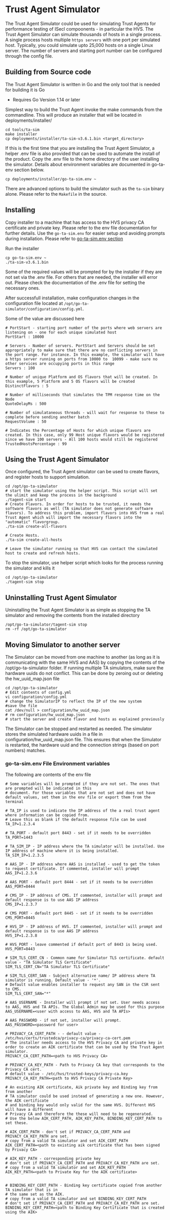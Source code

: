# Trust Agent Simulator

The Trust Agent Simulator could be used for simulating Trust Agents for performance testing of ISecl compoonents - in particular the HVS. The Trust Agent Simulator can simulate thousands of hosts in a single process. A single process hosts multiple `https servers` with one port per simulated host. Typically, you could simulate upto 25,000 hosts on a single Linux server. The number of servers and starting port number can be configured through the config file.

## Building from Source code

The Trust Agent Simulator is written in Go and the only tool that is needed for building it is Go

- Requires Go Version 1.14 or later

Simplest way to build the Trust Agent invoke the make commands from the commandline. This will produce an installer that will be located in deployments/installer/

```shell
cd tools/ta-sim
make installer
cp deployments/installer/ta-sim-v3.6.1.bin <target_directory>
```

If this is the first time that you are installing the Trust Agent Simulator, a helper .env file is also provided that can be used to automate the install of the product. Copy the .env file to the home directory of the user installing the simulator. Details about environment variables are documented in go-ta-env section below.

```shell
cp deployments/installer/go-ta-sim.env ~
```

There are advanced options to build the simulator such as the `ta-sim` binary alone. Please refer to the `Makefile` in the source.

## Installing

Copy installer to a machine that has access to the HVS privacy CA certificate and private key. Please refer to the env file documentation for further details. Use the `go-ta-sim.env` for easier setup and avoiding prompts during installation. Please refer to [go-ta-sim.env section](#go-ta-sim.env-File-Environment-variables)

Run the installer

```shell
cp go-ta-sim.env ~
./ta-sim-v3.6.1.bin
```

Some of the required values will be prompted for by the installer if they are not set via the .env file. For others that are needed, the installer will error out. Please check the documentation of the .env file for setting the necessary ones.

After successfull installation, make configuration changes in the configuration file located at `/opt/go-ta-simulator/configuration/config.yml`.

Some of the value are discussed here

```shell
# PortStart - starting port number of the ports where web servers are listening on - one for each unique simulated host
PortStart : 10000

# Servers - Number of servers. PortStart and Servers should be set appropriately to make sure that there are no conflicting servers in the port range. For instance. In this example, the simulator will have a https server running on ports from 10000 to  10099 - make sure no other services are occupying ports in this range
Servers : 100

# Number of unique Platform and OS flavors that will be created. In this example, 5 Platform and 5 OS flavors will be created
DistinctFlavors : 5

# Number of milliseconds that simulates the TPM response time on the Node
QuoteDelayMs : 500

# Number of simulataneous threads - will wait for response to these to complete before sending another batch
RequestVolume : 50

# Indicates the Percentage of Hosts for which unique flavors are created. In this case, only 99 Host unique flavors would be registered since we have 100 servers - All 100 hosts would still be registered
TrustedHostsPercentage : 99
```

## Using the Trust Agent Simulator

Once configured, the Trust Agent simulator can be used to create flavors, and register hosts to support simulation.

```shell
cd /opt/go-ta-simulator
# start the simulator using the helper script. This script will set the ulimit and keep the process in the background
./tagent-sim start
# Create Flavors. In order for hosts to be trusted, it needs the software flavors as well (TA simulator does not generate software flavors). To address this problem, import flavors into HVS from a real Trust Agent which will import the necessary flavors into the "automatic" flavorgroup.
./ta-sim create-all-flavors

# Create Hosts.
./ta-sim create-all-hosts

# Leave the simulator running so that HVS can contact the simulated host to create and refresh hosts.
```

To stop the simulator, use helper script which looks for the process running the simulator and kills it

```shell
cd /opt/go-ta-simulator
./tagent-sim stop
```

## Uninstalling Trust Agent Simulator

Uninstalling the Trust Agent Simulator is as simple as stopping the TA simulator and removing the contents from the installed directory

```shell
/opt/go-ta-simulator/tagent-sim stop
rm -rf /opt/go-ta-simulator
```

## Moving Simulator to another server

The Simulator can be moved from one machine to another (as long as it is communicating with the same HVS and AAS) by copying the contents of the /opt/go-ta-simulator folder. If running multiple TA simulators, make sure the hardware uuids do not conflict. This can be done by zeroing out or deleting the hw_uuid_map.json file

```shell
cd /opt/go-ta-simulator
# Edit contents of config.yml 
vi configuration/config.yml
# change the SimulatorIP to reflect the IP of the new system 
#save the file
cat /dev/null > configuration/hw_uuid_map.json
# rm configuration/hw_uuid_map.json
# start the server and create flavor and hosts as explained previously
```

The Simulator can be stopped and restarted as needed. The simulator stores the simulated hardware uuids in a file in configuration/hw_uuid_map.json file. This ensures that when the Simulator is restarted, the hardware uuid and the connection strings (based on port numbers) matches.

### go-ta-sim.env File Environment variables

The following are contents of the env file

```shell
# Some variables will be prompted if they are not set. The ones that are prompted will be indicated in this
# document. For those variables that are not set and does not have default values, set them in the env file or export them from the terminal

# TA_IP is used to indicate the IP address of the a real trust agent where information can be copied from.
# Leave this as blank if the default response file can be used
TA_IP=1.2.3.4

# TA_PORT - default port 8443 - set if it needs to be overridden
TA_PORT=1443

# TA_SIM_IP - IP address where the TA simulator will be installed. Use IP address of machine where it is being installed. 
TA_SIM_IP=1.2.3.5

# AAS_IP - IP address where AAS is installed - used to get the token to request certificate. If commented, installer will prompt
AAS_IP=1.2.3.6

# AAS_PORT - default port 8444 - set if it needs to be overridden
AAS_PORT=8444

# CMS_IP - IP address of CMS. If commented, installer will prompt and default response is to use AAS IP address
CMS_IP=1.2.3.7

# CMS_PORT - default port 8445 - set if it needs to be overridden
CMS_PORT=8445

# HVS_IP - IP address of HVS. If commented, installer will prompt and default response is to use AAS IP address
HVS_IP=1.2.3.8

# HVS_PORT - leave commented if default port of 8443 is being used.
HVS_PORT=8443

# SIM_TLS_CERT_CN - Common name for Simulator TLS certificate. default value - "TA Simulator TLS Certificate"
SIM_TLS_CERT_CN="TA Simulator TLS Certificate"

# SIM_TLS_CERT_SAN - Subject alternative name/ IP address where TA simulator is running. Default value - '*'.
# Default value enables installer to request any SAN in the CSR sent to CMS. 
SIM_TLS_CERT_SAN="*"

# AAS_USERNAME - Installer will prompt if not set. User needs access to AAS, HVS and TA APIs. The Global Admin may be used for this purpose
AAS_USERNAME=<user with access to AAS, HVS and TA APIs>

# AAS_PASSWORD - if not set, installer will prompt.
AAS_PASSWORD=<password for user>

# PRIVACY_CA_CERT_PATH - - default value - /etc/hvs/certs/trustedca/privacy-ca/privacy-ca-cert.pem 
# The installer needs access to the HVS Privacy CA and private key in order to create an AIK certificate that can be used by the Trust Agent simulator. 
PRIVACY_CA_CERT_PATH=<path to HVS Privacy CA>

# PRIVACY_CA_KEY_PATH - Path to Privacy CA key that corresponds to the Privacy CA cert.
# default value - /etc/hvs/trusted-keys/privacy-ca.key
PRIVACY_CA_KEY_PATH=<path to HVS Privacy CA Private Key>

# An existing AIK certificate, Aik private key and Binding key from from another 
# TA simulator could be used instead of generating a new one. However, the AIK certificate
# and binding key would only valid for the same HVS. Different HVS will have a different
# Privacy CA and therefore the these will need to be regenerated.
# Use the below AIK_CERT_PATH, AIK_KEY_PATH, BINDING_KEY_CERT_PATH to set these.

# AIK_CERT_PATH - don't set if PRIVACY_CA_CERT_PATH and PRIVACY_CA_KEY_PATH are set.
# copy from a valid TA simulator and set AIK_CERT_PATH
AIK_CERT_PATH=<path to existing aik certificate that has been signed by Privacy CA>

# AIK_KEY_PATH - corresponding private key
# don't set if PRIVACY_CA_CERT_PATH and PRIVACY_CA_KEY_PATH are set. 
# copy from a valid TA simulator and set AIK_KEY_PATH
AIK_KEY_PATH=<path to Private Key for the AIK certificate>


# BINDING_KEY_CERT_PATH - Binding key certificate copied from another TA simulator that is in
# the same set as the AIK. 
# copy from a valid TA simulator and set BINDING_KEY_CERT_PATH
# don't set if PRIVACY_CA_CERT_PATH and PRIVACY_CA_KEY_PATH are set. 
BINDING_KEY_CERT_PATH=<path to Binding Key Certificate that is created using the AIK>
```
